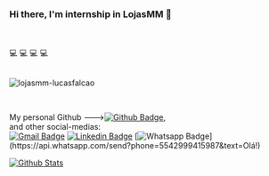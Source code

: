 ### Hi there, I'm internship in LojasMM 👋
</br> 
</br>
 💻 💻 💻 💻
</br>


</br>
<p align="left"> <img src="https://komarev.com/ghpvc/?username=lojasmm-lucasfalcao" alt="lojasmm-lucasfalcao" /> </p>
</br>


My personal Github --->[![Github Badge](https://img.shields.io/badge/-Github-000?style=flat-square&logo=Github&logoColor=white&link=https://github.com/Falcao1303)](https://github.com/Falcao1303), </br>
and other social-medias: </br> [![Gmail Badge](https://img.shields.io/badge/-Gmail-c14438?style=flat-square&logo=Gmail&logoColor=white&link=mailto:ducksdsfak@gmail.com)](mailto:ducksdsfak@gmail.com)
[![Linkedin Badge](https://img.shields.io/badge/-LinkedIn-blue?style=flat-square&logo=Linkedin&logoColor=white&link=https://www.linkedin.com/in/lucas-falcão-429858a1/)](https://www.linkedin.com/in/lucas-falcão-429858a1/)
[![Whatsapp Badge](https://img.shields.io/badge/-Whatsapp-4CA143?style=flat-square&labelColor=4CA143&logo=whatsapp&logoColor=white&link=https://api.whatsapp.com/send?phone=5542999415987&text=Olá!)](https://api.whatsapp.com/send?phone=5542999415987&text=Olá!)


[![Github Stats](https://github-readme-stats.vercel.app/api?username=lojasmm-lucasfalcao&hide=[%22issues%22,%22prs%22,%22contribs%22]&show_icons=true&theme=dracula)](https://github.com/lojas-mm-lucasfalcao)
